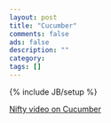 ```yaml
---
layout: post
title: "Cucumber"
comments: false
ads: false
description: ""
category: 
tags: []
---
```

{% include JB/setup %}

[Nifty video on Cucumber](http://youtu.be/zpt15XIjpas)


